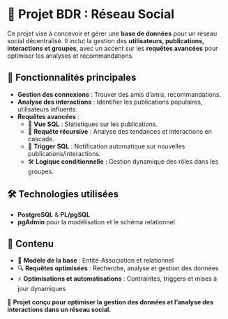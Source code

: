 # 📌 Projet BDR : Réseau Social  

Ce projet vise à concevoir et gérer une **base de données** pour un réseau social décentralisé. Il inclut la gestion des **utilisateurs, publications, interactions et groupes**, avec un accent sur les **requêtes avancées** pour optimiser les analyses et recommandations.  

## 🔹 Fonctionnalités principales  
- **Gestion des connexions** : Trouver des amis d’amis, recommandations.  
- **Analyse des interactions** : Identifier les publications populaires, utilisateurs influents.  
- **Requêtes avancées** :  
  - 📌 **Vue SQL** : Statistiques sur les publications.  
  - 🔄 **Requête récursive** : Analyse des tendances et interactions en cascade.  
  - 🚀 **Trigger SQL** : Notification automatique sur nouvelles publications/interactions.  
  - 🛠 **Logique conditionnelle** : Gestion dynamique des rôles dans les groupes.  

## 🛠 Technologies utilisées  
- **PostgreSQL** & **PL/pgSQL**  
- **pgAdmin** pour la modélisation et le schéma relationnel  

## 📂 Contenu  
- 📄 **Modèle de la base** : Entité-Association et relationnel  
- 🔍 **Requêtes optimisées** : Recherche, analyse et gestion des données  
- ⚡ **Optimisations et automatisations** : Contraintes, triggers et mises à jour dynamiques  

🚀 **Projet conçu pour optimiser la gestion des données et l’analyse des interactions dans un réseau social.**  
